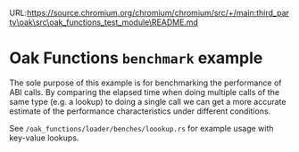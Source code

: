 URL:https://source.chromium.org/chromium/chromium/src/+/main:third_party\oak\src\oak_functions_test_module\README.md
# Oak Functions `benchmark` example

The sole purpose of this example is for benchmarking the performance of ABI
calls. By comparing the elapsed time when doing multiple calls of the same type
(e.g. a lookup) to doing a single call we can get a more accurate estimate of
the performance characteristics under different conditions.

See `/oak_functions/loader/benches/loookup.rs` for example usage with key-value
lookups.
